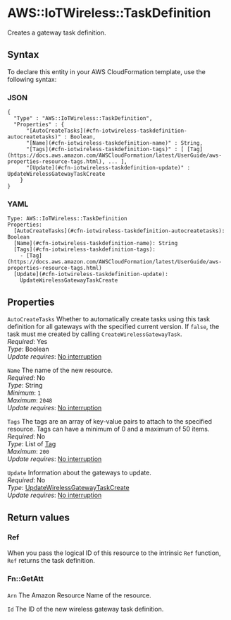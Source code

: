 # AWS::IoTWireless::TaskDefinition<a name="aws-resource-iotwireless-taskdefinition"></a>

Creates a gateway task definition\.

## Syntax<a name="aws-resource-iotwireless-taskdefinition-syntax"></a>

To declare this entity in your AWS CloudFormation template, use the following syntax:

### JSON<a name="aws-resource-iotwireless-taskdefinition-syntax.json"></a>

```
{
  "Type" : "AWS::IoTWireless::TaskDefinition",
  "Properties" : {
      "[AutoCreateTasks](#cfn-iotwireless-taskdefinition-autocreatetasks)" : Boolean,
      "[Name](#cfn-iotwireless-taskdefinition-name)" : String,
      "[Tags](#cfn-iotwireless-taskdefinition-tags)" : [ [Tag](https://docs.aws.amazon.com/AWSCloudFormation/latest/UserGuide/aws-properties-resource-tags.html), ... ],
      "[Update](#cfn-iotwireless-taskdefinition-update)" : UpdateWirelessGatewayTaskCreate
    }
}
```

### YAML<a name="aws-resource-iotwireless-taskdefinition-syntax.yaml"></a>

```
Type: AWS::IoTWireless::TaskDefinition
Properties:
  [AutoCreateTasks](#cfn-iotwireless-taskdefinition-autocreatetasks): Boolean
  [Name](#cfn-iotwireless-taskdefinition-name): String
  [Tags](#cfn-iotwireless-taskdefinition-tags):
    - [Tag](https://docs.aws.amazon.com/AWSCloudFormation/latest/UserGuide/aws-properties-resource-tags.html)
  [Update](#cfn-iotwireless-taskdefinition-update):
    UpdateWirelessGatewayTaskCreate
```

## Properties<a name="aws-resource-iotwireless-taskdefinition-properties"></a>

`AutoCreateTasks` <a name="cfn-iotwireless-taskdefinition-autocreatetasks"></a>
Whether to automatically create tasks using this task definition for all gateways with the specified current version\. If `false`, the task must me created by calling `CreateWirelessGatewayTask`\.  
_Required_: Yes  
_Type_: Boolean  
_Update requires_: [No interruption](https://docs.aws.amazon.com/AWSCloudFormation/latest/UserGuide/using-cfn-updating-stacks-update-behaviors.html#update-no-interrupt)

`Name` <a name="cfn-iotwireless-taskdefinition-name"></a>
The name of the new resource\.  
_Required_: No  
_Type_: String  
_Minimum_: `1`  
_Maximum_: `2048`  
_Update requires_: [No interruption](https://docs.aws.amazon.com/AWSCloudFormation/latest/UserGuide/using-cfn-updating-stacks-update-behaviors.html#update-no-interrupt)

`Tags` <a name="cfn-iotwireless-taskdefinition-tags"></a>
The tags are an array of key\-value pairs to attach to the specified resource\. Tags can have a minimum of 0 and a maximum of 50 items\.  
_Required_: No  
_Type_: List of [Tag](https://docs.aws.amazon.com/AWSCloudFormation/latest/UserGuide/aws-properties-resource-tags.html)  
_Maximum_: `200`  
_Update requires_: [No interruption](https://docs.aws.amazon.com/AWSCloudFormation/latest/UserGuide/using-cfn-updating-stacks-update-behaviors.html#update-no-interrupt)

`Update` <a name="cfn-iotwireless-taskdefinition-update"></a>
Information about the gateways to update\.  
_Required_: No  
_Type_: [UpdateWirelessGatewayTaskCreate](aws-properties-iotwireless-taskdefinition-updatewirelessgatewaytaskcreate.md)  
_Update requires_: [No interruption](https://docs.aws.amazon.com/AWSCloudFormation/latest/UserGuide/using-cfn-updating-stacks-update-behaviors.html#update-no-interrupt)

## Return values<a name="aws-resource-iotwireless-taskdefinition-return-values"></a>

### Ref<a name="aws-resource-iotwireless-taskdefinition-return-values-ref"></a>

When you pass the logical ID of this resource to the intrinsic `Ref` function, `Ref` returns the task definition\.

### Fn::GetAtt<a name="aws-resource-iotwireless-taskdefinition-return-values-fn--getatt"></a>

#### <a name="aws-resource-iotwireless-taskdefinition-return-values-fn--getatt-fn--getatt"></a>

`Arn` <a name="Arn-fn::getatt"></a>
The Amazon Resource Name of the resource\.

`Id` <a name="Id-fn::getatt"></a>
The ID of the new wireless gateway task definition\.
